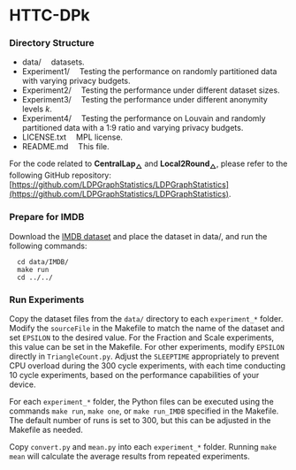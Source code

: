 # HTTC-DPk

### Directory Structure
- data/			&emsp;datasets.
- Experiment1/		&emsp;Testing the performance on randomly partitioned data with varying privacy budgets.
- Experiment2/		&emsp;Testing the performance under different dataset sizes.
- Experiment3/	  &emsp;Testing the performance under different anonymity levels $k$.
- Experiment4/		&emsp;Testing the performance on Louvain and randomly partitioned data with a 1:9 ratio and varying privacy budgets.
- LICENSE.txt		&emsp;MPL license.
- README.md		&emsp;This file.

For the code related to **CentralLap$_{\triangle}$** and **Local2Round$_{\triangle}$**, please refer to the following GitHub repository: [https://github.com/LDPGraphStatistics/LDPGraphStatistics](https://github.com/LDPGraphStatistics/LDPGraphStatistics).

### Prepare for IMDB
Download the [IMDB dataset](https://www.cise.ufl.edu/research/sparse/matrices/Pajek/IMDB.html) and place the dataset in data/, and run the following commands:
```
  cd data/IMDB/
  make run
  cd ../../
```


### Run Experiments
Copy the dataset files from the `data/` directory to each `experiment_*` folder. Modify the `sourceFile` in the Makefile to match the name of the dataset and set `EPSILON` to the desired value. For the Fraction and Scale experiments, this value can be set in the Makefile. For other experiments, modify `EPSILON` directly in `TriangleCount.py`. Adjust the `SLEEPTIME` appropriately to prevent CPU overload during the 300 cycle experiments, with each time conducting 10 cycle experiments, based on the performance capabilities of your device.

For each `experiment_*` folder, the Python files can be executed using the commands `make run`, `make one`, or `make run_IMDB` specified in the Makefile. The default number of runs is set to 300, but this can be adjusted in the Makefile as needed.


Copy `convert.py` and `mean.py` into each `experiment_*` folder. Running `make mean` will calculate the average results from repeated experiments.
